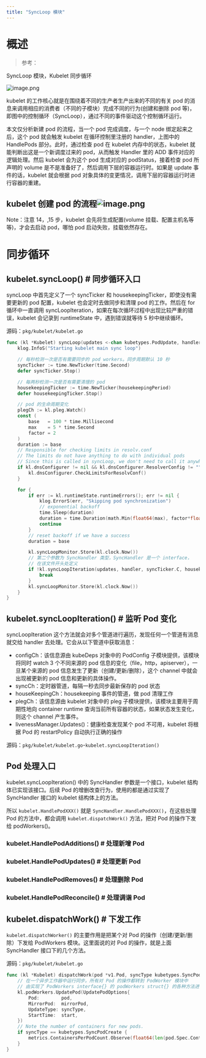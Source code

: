 ```yaml
---
title: "SyncLoop 模块"
---
```


# 概述

> 参考：

SyncLoop 模块，Kubelet 同步循环

![image.png](https://notes-learning.oss-cn-beijing.aliyuncs.com/paseql/1645680266069-2cc34f9d-ed55-45dd-8df4-ac0ed0c8c388.png)

kubelet 的工作核心就是在围绕着不同的生产者生产出来的不同的有关 pod 的消息来调用相应的消费者（不同的子模块）完成不同的行为(创建和删除 pod 等)，即图中的控制循环（SyncLoop），通过不同的事件驱动这个控制循环运行。

本文仅分析新建 pod 的流程，当一个 pod 完成调度，与一个 node 绑定起来之后，这个 pod 就会触发 kubelet 在循环控制里注册的 handler，上图中的 HandlePods 部分。此时，通过检查 pod 在 kubelet 内存中的状态，kubelet 就能判断出这是一个新调度过来的 pod，从而触发 Handler 里的 ADD 事件对应的逻辑处理。然后 kubelet 会为这个 pod 生成对应的 podStatus，接着检查 pod 所声明的 volume 是不是准备好了，然后调用下层的容器运行时。如果是 update 事件的话，kubelet 就会根据 pod 对象具体的变更情况，调用下层的容器运行时进行容器的重建。

## kubelet 创建 pod 的流程![image.png](https://notes-learning.oss-cn-beijing.aliyuncs.com/paseql/1645680598998-2bf06936-f8ac-48fa-b370-796e5c334545.png)

Note：注意 14，,15 步，kubelet 会先将生成配置(volume 挂载、配置主机名等等)，才会去启动 pod，哪怕 pod 启动失败，挂载依然存在。

# 同步循环

## kubelet.syncLoop() # 同步循环入口

syncLoop 中首先定义了一个 syncTicker 和 housekeepingTicker，即使没有需要更新的 pod 配置，kubelet 也会定时去做同步和清理 pod 的工作。然后在 for 循环中一直调用 syncLoopIteration，如果在每次循环过程中出现比较严重的错误，kubelet 会记录到 runtimeState 中，遇到错误就等待 5 秒中继续循环。

源码：`pkg/kubelet/kubelet.go`

```go
func (kl *Kubelet) syncLoop(updates <-chan kubetypes.PodUpdate, handler SyncHandler) {
	klog.InfoS("Starting kubelet main sync loop")

    // 每秒检测一次是否有需要同步的 pod workers。同步周期默认 10 秒
	syncTicker := time.NewTicker(time.Second)
	defer syncTicker.Stop()

    // 每两秒检测一次是否有需要清理的 pod
	housekeepingTicker := time.NewTicker(housekeepingPeriod)
	defer housekeepingTicker.Stop()

    // pod 的生命周期变化
	plegCh := kl.pleg.Watch()
	const (
		base   = 100 * time.Millisecond
		max    = 5 * time.Second
		factor = 2
	)
	duration := base
	// Responsible for checking limits in resolv.conf
	// The limits do not have anything to do with individual pods
	// Since this is called in syncLoop, we don't need to call it anywhere else
	if kl.dnsConfigurer != nil && kl.dnsConfigurer.ResolverConfig != "" {
		kl.dnsConfigurer.CheckLimitsForResolvConf()
	}

	for {
		if err := kl.runtimeState.runtimeErrors(); err != nil {
			klog.ErrorS(err, "Skipping pod synchronization")
			// exponential backoff
			time.Sleep(duration)
			duration = time.Duration(math.Min(float64(max), factor*float64(duration)))
			continue
		}
		// reset backoff if we have a success
		duration = base

		kl.syncLoopMonitor.Store(kl.clock.Now())
        // 第二个参数为 SyncHandler 类型，SyncHandler 是一个 interface，
        // 在该文件开头处定义
		if !kl.syncLoopIteration(updates, handler, syncTicker.C, housekeepingTicker.C, plegCh) {
			break
		}
		kl.syncLoopMonitor.Store(kl.clock.Now())
	}
}
```

## kubelet.syncLoopIteration() # 监听 Pod 变化

syncLoopIteration 这个方法就会对多个管道进行遍历，发现任何一个管道有消息就交给 handler 去处理。它会从以下管道中获取消息：

- configCh：该信息源由 kubeDeps 对象中的 PodConfig 子模块提供，该模块将同时 watch 3 个不同来源的 pod 信息的变化（file，http，apiserver），一旦某个来源的 pod 信息发生了更新（创建/更新/删除），这个 channel 中就会出现被更新的 pod 信息和更新的具体操作。
- syncCh：定时器管道，每隔一秒去同步最新保存的 pod 状态
- houseKeepingCh：housekeeping 事件的管道，做 pod 清理工作
- plegCh：该信息源由 kubelet 对象中的 pleg 子模块提供，该模块主要用于周期性地向 container runtime 查询当前所有容器的状态，如果状态发生变化，则这个 channel 产生事件。
- livenessManager.Updates()：健康检查发现某个 pod 不可用，kubelet 将根据 Pod 的 restartPolicy 自动执行正确的操作

源码：`pkg/kubelet/kubelet.go`-`kubelet.syncLoopIteration()`

## Pod 处理入口

kubelet.syncLoopIteration() 中的 SyncHandler 参数是一个接口，kubelet 结构体已实现该接口。后续 Pod 的增删改查行为，使用的都是通过实现了 SyncHandler 接口的 kubelet 结构体上的方法。

所以 `kubelet.HandlePodXXX()` 就是 `SyncHandler.HandlePodXXX()`，在这些处理 Pod 的方法中，都会调用 `kubelet.dispatchWork()` 方法，把对 Pod 的操作下发给 podWorkers()。

### kubelet.HandlePodAdditions() # 处理新增 Pod

### kubelet.HandlePodUpdates() # 处理更新 Pod

### kubelet.HandlePodRemoves() # 处理删除 Pod

### kubelet.HandlePodReconcile() # 处理调谐 Pod

## kubelet.dispatchWork() # 下发工作

`kubelet.dispatchWorker()` 的主要作用是把某个对 Pod 的操作（创建/更新/删除）下发给 PodWorkers 模块。这里面说的对 Pod 的操作，就是上面 SyncHandler 接口下的几个方法。

源码：`pkg/kubelet/kubelet.go`

```go
func (kl *Kubelet) dispatchWork(pod *v1.Pod, syncType kubetypes.SyncPodType, mirrorPod *v1.Pod, start time.Time) {
	// 在一个异步工作器中运行同步。所有对 Pod 的操作都转到 PodWorker 模块中
    // 由实现了 PodWorkers interface{} 的 podWorkers struct{} 的各种方法进行处理
	kl.podWorkers.UpdatePod(UpdatePodOptions{
		Pod:        pod,
		MirrorPod:  mirrorPod,
		UpdateType: syncType,
		StartTime:  start,
	})
	// Note the number of containers for new pods.
	if syncType == kubetypes.SyncPodCreate {
		metrics.ContainersPerPodCount.Observe(float64(len(pod.Spec.Containers)))
	}
}
```
